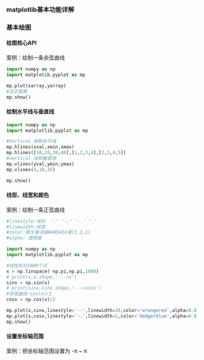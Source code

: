 ### matplotlib基本功能详解

### 基本绘图

#### 绘图核心API

案例：绘制一条余弦曲线

```python
import numpy as np
import matplotib.pyplot as mp

mp.plot(xarray,yarray)
#显示图表
mp.show()
```



#### 绘制水平线与垂直线

```python
import numpy as np
import matplotlib.pyplot as mp

#hortical 绘制水平线
mp.hlines(xval,xmin,xmax)
mp.hlines([10,20,30,40],[1,2,3,4],[2,3,4,5])
#vertical 绘制垂直线
mp.vlines(yval,ymin,ymax)
mp.vlines(4,10,35)

mp.show()
```



#### 线型、线宽和颜色

案例：绘制一条正弦曲线

```python
#linestyle:线形  '-' '--' '-.' ':'
#linewidth:线宽
#color:英文单词或#495434或(1,1,1)
#alpha: 透明度

import numpy as np
import matplotlib.pyplot as mp

#线性拆分1000个点
x = np.linspace(-np.pi,np.pi,1000)
# print(x,x.shape,'--->x')
sinx = np.sin(x)
# print(sinx,sinx.shape,'--->sinx')
#余弦曲线 cos(x)/2
cosx = np.cos(x)/2

mp.plot(x,sinx,linestyle='--',linewidth=20,color='orangered',alpha=0.8)
mp.plot(x,cosx,linestyle='-.',linewidth=2,color='dodgerblue',alpha=0.9)
mp.show()
```



#### 设置坐标轴范围

案例：把坐标轴范围设置为 -π ~ π

